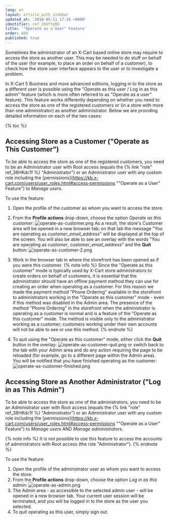 ```yaml
---
lang: en
layout: article_with_sidebar
updated_at: '2018-05-11 17:16 +0400'
identifier: ref_26UftgNS
title: '"Operate as a User" Feature'
order: 400
published: true
---
```

Sometimes the administrator of an X-Cart based online store may require to access the store as another user. This may be needed to do stuff on behalf of the user (for example, to place an order on behalf of a customer), to check how the store user interface appears to the user or to investigate a problem. 

In X-Cart 5 Business and more advanced editions, logging in to the store as a different user is possible using the "Operate as this user / Log in as this admin" feature (which is more often referred to as "Operate as a user" feature). This feature works differently depending on whether you need to access the store as one of the registered customers or (in a store with more than one administrator) as another adiministrator. Below we are providing detailed information on each of the two cases:

   {% toc %}

## Accessing Store as a Customer ("Operate as This Customer")

To be able to access the store as one of the registered customers, you need to be an Administrator user with Root access (equals the {% link "role" ref_38HKdc1f %} "Administrator") or an Administrator user with any custom role including the [permissions](https://kb.x-cart.com/users/user_roles.html#access-permissions ""Operate as a User" Feature") to *Manage users*.

To use the feature:

   1. Open the profile of the customer as whom you want to access the store.
   2. From the **Profile actions** drop-down, choose the option _Operate as this customer_:
      ![operate-as-customer.png]({{site.baseurl}}/attachments/ref_26UftgNS/operate-as-customer.png)
      As a result, the store's Customer area will be opened in a new browser tab; on that tab the message "You are operating as *customer_email_address*" will be displayed at the top of the screen. You will also be able to see an overlay with the words "You are operating as *customer*, *customer_email_address*" and the **Quit** button:
      ![operate-as-customer-2.png]({{site.baseurl}}/attachments/ref_26UftgNS/operate-as-customer-2.png)
   3. Work in the browser tab in where the storefront has been opened as if you were this customer.
      {% note info %}
      Since the "Operate as this customer" mode is typically used by X-Cart store administrators to create orders on behalf of customers, it is essential that the administrator should have an offline payment method they can use for creating an order when operating as a customer. For this reason we made the payment method "Phone Ordering" available in the storefront to administrators working in the "Operate as this customer" mode - even if this method was disabled in the Admin area. The presence of the method "Phone Ordering" in the storefront when the administrator is operating as a customer is normal and is a feature of the "Operate as this customer" mode. The method is visible only to the administrator working as a customer; customers working under their own accounts will not be able to see or use this method.
      {% endnote %}
      
   4. To quit using the "Operate as this customer" mode, either click the **Quit** button in the overlay:
      ![operate-as-customer-quit.png]({{site.baseurl}}/attachments/ref_26UftgNS/operate-as-customer-quit.png)
or switch back to the tab with your Admin area and do any action requiring the page to be reloaded (for example, go to a different page within the Admin area). You will be notified that you have finished operating as the customer:
      ![operate-as-customer-finished.png]({{site.baseurl}}/attachments/ref_26UftgNS/operate-as-customer-finished.png)

## Accessing Store as Another Administrator ("Log in as This Admin")

To be able to access the store as one of the administrators, you need to be an Administrator user with Root access (equals the {% link "role" ref_38HKdc1f %} "Administrator") or an Administrator user with any custom role including the [permissions](https://kb.x-cart.com/users/user_roles.html#access-permissions ""Operate as a User" Feature") to *Manage users* AND *Manage administrators*.

{% note info %}
It is not possible to use this feature to access the accounts of administrators with Root access (the role "Administrator").
{% endnote %}

To use the feature:

   1. Open the profile of the administrator user as whom you want to access the store.
   2. From the **Profile actions** drop-down, choose the option _Log in as this admin_:
      ![operate-as-admin.png]({{site.baseurl}}/attachments/ref_26UftgNS/operate-as-admin.png)
   3. The Admin area - as accessible to the selected admin user - will be opened in a new browser tab. Your current user session will be terminated, and you will be logged in to the store as the user you selected. 
   4. To quit operating as this user, simply sign out.
